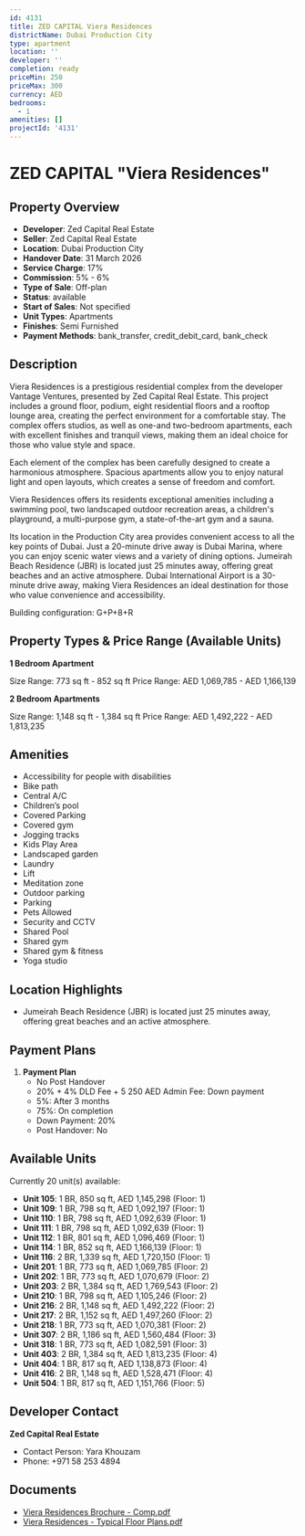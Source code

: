 ```yaml
---
id: 4131
title: ZED CAPITAL Viera Residences
districtName: Dubai Production City
type: apartment
location: ''
developer: ''
completion: ready
priceMin: 250
priceMax: 300
currency: AED
bedrooms:
  - 1
amenities: []
projectId: '4131'
---
```


# ZED CAPITAL "Viera Residences"

## Property Overview
- **Developer**: Zed Capital Real Estate
- **Seller**: Zed Capital Real Estate
- **Location**: Dubai Production City
- **Handover Date**: 31 March 2026
- **Service Charge**: 17%
- **Commission**: 5% - 6%
- **Type of Sale**: Off-plan
- **Status**: available
- **Start of Sales**: Not specified
- **Unit Types**: Apartments
- **Finishes**: Semi Furnished
- **Payment Methods**: bank_transfer, credit_debit_card, bank_check

## Description
Viera Residences is a prestigious residential complex from the developer Vantage Ventures, presented by Zed Capital Real Estate. This project includes a ground floor, podium, eight residential floors and a rooftop lounge area, creating the perfect environment for a comfortable stay. The complex offers studios, as well as one-and two-bedroom apartments, each with excellent finishes and tranquil views, making them an ideal choice for those who value style and space.

Each element of the complex has been carefully designed to create a harmonious atmosphere. Spacious apartments allow you to enjoy natural light and open layouts, which creates a sense of freedom and comfort.

Viera Residences offers its residents exceptional amenities including a swimming pool, two landscaped outdoor recreation areas, a children's playground, a multi-purpose gym, a state-of-the-art gym and a sauna. 

Its location in the Production City area provides convenient access to all the key points of Dubai. Just a 20-minute drive away is Dubai Marina, where you can enjoy scenic water views and a variety of dining options. Jumeirah Beach Residence (JBR) is located just 25 minutes away, offering great beaches and an active atmosphere. Dubai International Airport is a 30-minute drive away, making Viera Residences an ideal destination for those who value convenience and accessibility.

Building configuration: G+P+8+R

## Property Types & Price Range (Available Units)
**1 Bedroom Apartment**

Size Range: 773 sq ft - 852 sq ft
Price Range: AED 1,069,785 - AED 1,166,139

**2 Bedroom Apartments**

Size Range: 1,148 sq ft - 1,384 sq ft
Price Range: AED 1,492,222 - AED 1,813,235

## Amenities
- Accessibility for people with disabilities
- Bike path
- Central A/C
- Children’s pool
- Covered Parking
- Covered gym
- Jogging tracks
- Kids Play Area
- Landscaped garden
- Laundry
- Lift
- Meditation zone
- Outdoor parking
- Parking
- Pets Allowed
- Security and CCTV
- Shared Pool
- Shared gym
- Shared gym & fitness
- Yoga studio

## Location Highlights
- Jumeirah Beach Residence (JBR) is located just 25 minutes away, offering great beaches and an active atmosphere.

## Payment Plans
1. **Payment Plan**
   - No Post Handover
   - 20% + 4% DLD Fee + 5 250 AED Admin Fee: Down payment
   - 5%: After 3 months
   - 75%: On completion
   - Down Payment: 20%
   - Post Handover: No

## Available Units
Currently 20 unit(s) available:
- **Unit 105**: 1 BR, 850 sq ft, AED 1,145,298 (Floor: 1)
- **Unit 109**: 1 BR, 798 sq ft, AED 1,092,197 (Floor: 1)
- **Unit 110**: 1 BR, 798 sq ft, AED 1,092,639 (Floor: 1)
- **Unit 111**: 1 BR, 798 sq ft, AED 1,092,639 (Floor: 1)
- **Unit 112**: 1 BR, 801 sq ft, AED 1,096,469 (Floor: 1)
- **Unit 114**: 1 BR, 852 sq ft, AED 1,166,139 (Floor: 1)
- **Unit 116**: 2 BR, 1,339 sq ft, AED 1,720,150 (Floor: 1)
- **Unit 201**: 1 BR, 773 sq ft, AED 1,069,785 (Floor: 2)
- **Unit 202**: 1 BR, 773 sq ft, AED 1,070,679 (Floor: 2)
- **Unit 203**: 2 BR, 1,384 sq ft, AED 1,769,543 (Floor: 2)
- **Unit 210**: 1 BR, 798 sq ft, AED 1,105,246 (Floor: 2)
- **Unit 216**: 2 BR, 1,148 sq ft, AED 1,492,222 (Floor: 2)
- **Unit 217**: 2 BR, 1,152 sq ft, AED 1,497,260 (Floor: 2)
- **Unit 218**: 1 BR, 773 sq ft, AED 1,070,381 (Floor: 2)
- **Unit 307**: 2 BR, 1,186 sq ft, AED 1,560,484 (Floor: 3)
- **Unit 318**: 1 BR, 773 sq ft, AED 1,082,591 (Floor: 3)
- **Unit 403**: 2 BR, 1,384 sq ft, AED 1,813,235 (Floor: 4)
- **Unit 404**: 1 BR, 817 sq ft, AED 1,138,873 (Floor: 4)
- **Unit 416**: 2 BR, 1,148 sq ft, AED 1,528,471 (Floor: 4)
- **Unit 504**: 1 BR, 817 sq ft, AED 1,151,766 (Floor: 5)

## Developer Contact
**Zed Capital Real Estate**
- Contact Person: Yara Khouzam
- Phone: +971 58 253 4894

## Documents
- [Viera Residences Brochure - Comp.pdf](https://cdn.geniemap.net/2025/01/21/OXUWTZgfgEf6eZSMylRilHGPD7MKAiR7WhmMZN4Z.pdf)
- [Viera Residences - Typical Floor Plans.pdf](https://cdn.geniemap.net/2025/01/21/8puKhxGFmL1BTw47fBF0c0bHVmxe5X4rZJRi3mSg.pdf)
